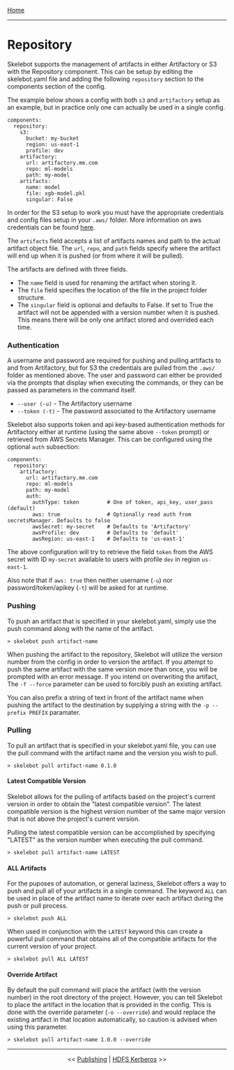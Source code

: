 [Home](index.md)

---

# Repository

Skelebot supports the management of artifacts in either Artifactory or S3 with the Repository component. This can be setup by editing the skelebot.yaml file and adding the following `repository` section to the components section of the config.

The example below shows a config with both `s3` and `artifactory` setup as an example, but in practice only one can actually be used in a single config.

```
components:
  repository:
    s3:
      bucket: my-bucket
      region: us-east-1
      profile: dev
    artifactory:
      url: artifactory.me.com
      repo: ml-models
      path: my-model
    artifacts:
      name: model
      file: xgb-model.pkl
      singular: False
```

In order for the S3 setup to work you must have the appropriate credentials and config files setup in your `.aws/` folder. More information on aws credentials can be found [here](https://docs.aws.amazon.com/cli/latest/userguide/cli-configure-files.html).

The `artifacts` field accepts a list of artifacts names and path to the actual artifact object file. The `url`, `repo`, and `path` fields specify where the artifact will end up when it is pushed (or from where it will be pulled).

The artifacts are defined with three fields.
 - The `name` field is used for renaming the artifact when storing it.
 - The `file` field specifies the location of the file in the project folder structure.
 - The `singular` field is optional and defaults to False. If set to True the artifact will not be appended with a version number when it is pushed. This means there will be only one artifact stored and overrided each time.

### Authentication

A username and password are required for pushing and pulling artifacts to and from Artifactory, but for S3 the credentials are pulled from the `.aws/` folder as mentioned above. The user and password can either be provided via the prompts that display when executing the commands, or they can be passed as parameters in the command itself.

 - `--user (-u)` - The Artifactory username
 - `--token (-t)` - The password associated to the Artifactory username

Skelebot also supports token and api key-based authentication methods for Artifactory either at runtime (using the same above `--token` prompt) or retrieved from AWS Secrets Manager. This can be configured using the optional `auth` subsection:

```
components:
  repository:
    artifactory:
      url: artifactory.me.com
      repo: ml-models
      path: my-model
      auth:
        authType: token         # One of token, api_key, user_pass (default)
        aws: true               # Optionally read auth from secretsManager. Defaults to false
        awsSecret: my-secret    # Defaults to 'Artifactory'
        awsProfile: dev         # Defaults to 'default'
        awsRegion: us-east-1    # Defaults to 'us-east-1'
```

The above configuration will try to retrieve the field `token` from the AWS secret with ID `my-secret` available to users with profile `dev` in region `us-east-1`.

Also note that if `aws: true` then neither username (`-u`) nor password/token/apikey (`-t`) will be asked for at runtime.

### Pushing

To push an artifact that is specified in your skelebot.yaml, simply use the push command along with the name of the artifact.

```
> skelebot push artifact-name
```

When pushing the artifact to the repository, Skelebot will utilize the version number from the config in order to version the artifact. If you attempt to push the same artifact with the same version more than once, you will be prompted with an error message. If you intend on overwriting the artifact, The `-f --force` parameter can be used to forcibly push an existing artifact.

You can also prefix a string of text in front of the artifact name when pushing the artifact to the destination by supplying a string with the `-p --prefix PREFIX` paramater.

### Pulling

To pull an artifact that is specified in your skelebot.yaml file, you can use the pull command with the artifact name and the version you wish to pull.

```
> skelebot pull artifact-name 0.1.0
```

#### Latest Compatible Version

Skelebot allows for the pulling of artifacts based on the project's current version in order to obtain the "latest compatible version". The latest compatible version is the highest version number of the same major version that is not above the project's current version.

Pulling the latest compatible version can be accomplished by specifying "LATEST" as the version number when executing the pull command.

```
> skelebot pull artifact-name LATEST
```

#### ALL Artifacts

For the puposes of automation, or general laziness, Skelebot offers a way to push and pull all of your artifacts in a single command. The keyword `ALL` can be used in place of the artifact name to iterate over each artifact during the push or pull process.

```
> skelebot push ALL
```

When used in conjunction with the `LATEST` keyword this can create a powerful pull command that obtains all of the compatible artifacts for the current version of your project.

```
> skelebot pull ALL LATEST
```

#### Override Artifact

By default the pull command will place the artifact (with the version number) in the root directory of the project. However, you can tell Skelebot to place the artifact in the location that is provided in the config.
This is done with the override parameter (`-o --override`) and would replace the existing artifact in that location automatically, so caution is advised when using this parameter.

```
> skelebot pull artifact-name 1.0.0 --override
```

---

<center><< <a href="publishing.html">Publishing</a>  |  <a href="hdfs-kerberos.html">HDFS Kerberos</a> >></center>
